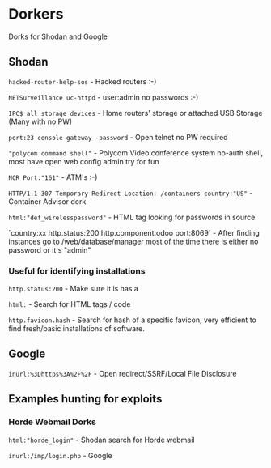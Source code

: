 # Dorkers
Dorks for Shodan and Google

## Shodan
`hacked-router-help-sos` - Hacked routers :-)


`NETSurveillance uc-httpd` - user:admin no passwords :-)


`IPC$ all storage devices` - Home routers' storage or attached USB Storage (Many with no PW)


`port:23 console gateway -password` - Open telnet no PW required


`"polycom command shell"` - Polycom Video conference system no-auth shell, most have open web config admin try for fun 


`NCR Port:"161"` - ATM's :-)


`HTTP/1.1 307 Temporary Redirect Location: /containers country:"US"` - Container Advisor dork


`html:"def_wirelesspassword"` - HTML tag looking for passwords in source

´country:xx http.status:200 http.component:odoo port:8069´ - After finding instances go to /web/database/manager most of the time there is either no password or it's "admin"

### Useful for identifying installations


`http.status:200` - Make sure it is has a 

`html:` - Search for HTML tags / code

`http.favicon.hash` - Search for hash of a specific favicon, very efficient to find fresh/basic installations of software.


## Google
`inurl:%3Dhttps%3A%2F%2F` - Open redirect/SSRF/Local File Disclosure


## Examples hunting for exploits

### Horde Webmail Dorks
`html:"horde_login"` - Shodan search for Horde webmail 


`inurl:/imp/login.php` - Google


